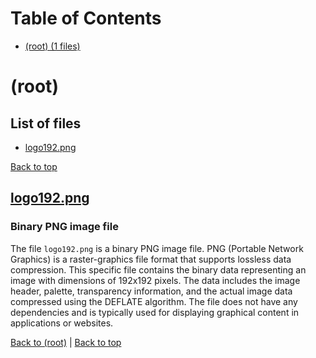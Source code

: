 # Table of Contents

- [(root) (1 files)](#root)
# (root)

## List of files

- [logo192.png](#logo-192-png)

[Back to top](#table-of-contents)

## [logo192.png](logo192.png)

### Binary PNG image file

The file `logo192.png` is a binary PNG image file. PNG (Portable Network Graphics) is a raster-graphics file format that supports lossless data compression. This specific file contains the binary data representing an image with dimensions of 192x192 pixels. The data includes the image header, palette, transparency information, and the actual image data compressed using the DEFLATE algorithm. The file does not have any dependencies and is typically used for displaying graphical content in applications or websites.

[Back to (root)](#root) | [Back to top](#table-of-contents)

